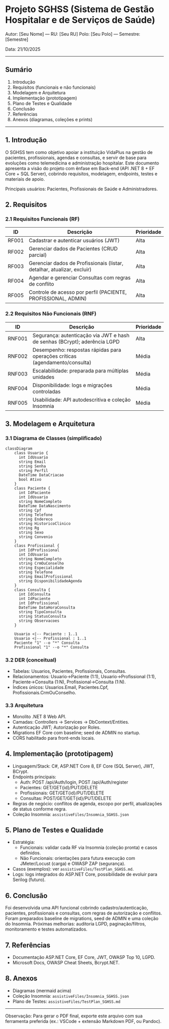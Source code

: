# Projeto SGHSS (Sistema de Gestão Hospitalar e de Serviços de Saúde)

Autor: [Seu Nome] — RU: [Seu RU]
Polo: [Seu Polo] — Semestre: [Semestre]

Data: 21/10/2025

---

## Sumário
1. Introdução
2. Requisitos (funcionais e não funcionais)
3. Modelagem e Arquitetura
4. Implementação (prototipagem)
5. Plano de Testes e Qualidade
6. Conclusão
7. Referências
8. Anexos (diagramas, coleções e prints)

---

## 1. Introdução
O SGHSS tem como objetivo apoiar a instituição VidaPlus na gestão de pacientes, profissionais, agendas e consultas, e servir de base para evoluções como telemedicina e administração hospitalar. Este documento apresenta a visão do projeto com ênfase em Back-end (API .NET 8 + EF Core + SQL Server), cobrindo requisitos, modelagem, endpoints, testes e materiais de apoio.

Principais usuários: Pacientes, Profissionais de Saúde e Administradores.

## 2. Requisitos

### 2.1 Requisitos Funcionais (RF)
| ID   | Descrição | Prioridade |
|------|-----------|------------|
| RF001 | Cadastrar e autenticar usuários (JWT) | Alta |
| RF002 | Gerenciar dados de Pacientes (CRUD parcial) | Alta |
| RF003 | Gerenciar dados de Profissionais (listar, detalhar, atualizar, excluir) | Alta |
| RF004 | Agendar e gerenciar Consultas com regras de conflito | Alta |
| RF005 | Controle de acesso por perfil (PACIENTE, PROFISSIONAL, ADMIN) | Alta |

### 2.2 Requisitos Não Funcionais (RNF)
| ID   | Descrição | Prioridade |
|------|-----------|------------|
| RNF001 | Segurança: autenticação via JWT e hash de senhas (BCrypt); aderência LGPD | Alta |
| RNF002 | Desempenho: respostas rápidas para operações críticas (agendamento/consulta) | Média |
| RNF003 | Escalabilidade: preparada para múltiplas unidades | Média |
| RNF004 | Disponibilidade: logs e migrações controladas | Média |
| RNF005 | Usabilidade: API autodescritiva e coleção Insomnia | Média |

## 3. Modelagem e Arquitetura

### 3.1 Diagrama de Classes (simplificado)
```mermaid
classDiagram
    class Usuario {
      int IdUsuario
      string Email
      string Senha
      string Perfil
      DateTime DataCriacao
      bool Ativo
    }
    class Paciente {
      int IdPaciente
      int IdUsuario
      string NomeCompleto
      DateTime DataNascimento
      string Cpf
      string Telefone
      string Endereco
      string HistoricoClinico
      string Rg
      string Sexo
      string Convenio
    }
    class Profissional {
      int IdProfissional
      int IdUsuario
      string NomeCompleto
      string CrmOuConselho
      string Especialidade
      string Telefone
      string EmailProfissional
      string DisponibilidadeAgenda
    }
    class Consulta {
      int IdConsulta
      int IdPaciente
      int IdProfissional
      DateTime DataHoraConsulta
      string TipoConsulta
      string StatusConsulta
      string Observacoes
    }

    Usuario <|-- Paciente : 1..1
    Usuario <|-- Profissional : 1..1
    Paciente "1" --o "*" Consulta
    Profissional "1" --o "*" Consulta
```

### 3.2 DER (conceitual)
- Tabelas: Usuarios, Pacientes, Profissionais, Consultas.
- Relacionamentos: Usuario-\>Paciente (1:1), Usuario-\>Profissional (1:1), Paciente-\>Consulta (1:N), Profissional-\>Consulta (1:N).
- Índices únicos: Usuarios.Email, Pacientes.Cpf, Profissionais.CrmOuConselho.

### 3.3 Arquitetura
- Monolito .NET 8 Web API.
- Camadas: Controllers -> Services -> DbContext/Entities.
- Autenticação JWT; Autorização por Roles.
- Migrations EF Core com baseline; seed de ADMIN no startup.
- CORS habilitado para front-ends locais.

## 4. Implementação (prototipagem)
- Linguagem/Stack: C#, ASP.NET Core 8, EF Core (SQL Server), JWT, BCrypt.
- Endpoints principais:
  - Auth: POST /api/Auth/login, POST /api/Auth/register
  - Pacientes: GET/GET{id}/PUT/DELETE
  - Profissionais: GET/GET{id}/PUT/DELETE
  - Consultas: POST/GET/GET{id}/PUT/DELETE
- Regras de negócio: conflitos de agenda, escopo por perfil, atualizações de status conforme regra.
- Coleção Insomnia: `assistiveFiles/Insomnia_SGHSS.json`

## 5. Plano de Testes e Qualidade
- Estratégia:
  - Funcionais: validar cada RF via Insomnia (coleção pronta) e casos definidos.
  - Não Funcionais: orientações para futura execução com JMeter/Locust (carga) e OWASP ZAP (segurança).
- Casos (exemplos): ver `assistiveFiles/TestPlan_SGHSS.md`.
- Logs: logs integrados do ASP.NET Core, possibilidade de evoluir para Serilog (futuro).

## 6. Conclusão
Foi desenvolvida uma API funcional cobrindo cadastro/autenticação, pacientes, profissionais e consultas, com regras de autorização e conflitos. Foram preparados baseline de migrations, seed de ADMIN e uma coleção do Insomnia. Próximas melhorias: auditoria LGPD, paginação/filtros, monitoramento e testes automatizados.

## 7. Referências
- Documentação ASP.NET Core, EF Core, JWT, OWASP Top 10, LGPD.
- Microsoft Docs, OWASP Cheat Sheets, Bcrypt.NET.

## 8. Anexos
- Diagramas (mermaid acima)
- Coleção Insomnia: `assistiveFiles/Insomnia_SGHSS.json`
- Plano de Testes: `assistiveFiles/TestPlan_SGHSS.md`

---

Observação: Para gerar o PDF final, exporte este arquivo com sua ferramenta preferida (ex.: VSCode + extensão Markdown PDF, ou Pandoc).
